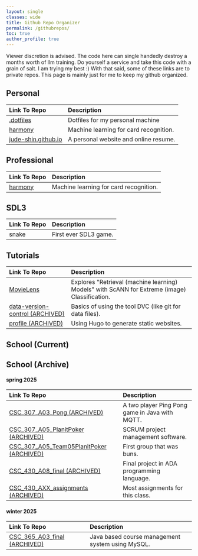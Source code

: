 ```yaml
---
layout: single 
classes: wide
title: Github Repo Organizer 
permalink: /githubrepos/
toc: true
author_profile: true
---
```

Viewer discretion is advised. The code here can single handedly destroy a months worth of llm training. Do yourself a service and take this code with a grain of salt. I am trying my best :)
With that said, some of these links are to private repos. This page is mainly just for me to keep my github organized.

## Personal  

| Link To Repo | Description |
|:-----|:-----|
| [.dotfiles](https://github.com/jude-shin/.dotfiles) | Dotfiles for my personal machine |
| [harmony](https://github.com/jude-shin/harmony) | Machine learning for card recognition. |
| [jude-shin.github.io](https://github.com/jude-shin/jude-shin.github.io) | A personal website and online resume. |


## Professional 

| Link To Repo | Description |
|:-----|:-----|
| [harmony](https://github.com/jude-shin/harmony) | Machine learning for card recognition. |

## SDL3 

| Link To Repo | Description |
|:-----|:-----|
| snake | First ever SDL3 game. |

## Tutorials

| Link To Repo | Description |
|:-----|:-----|
| [MovieLens](https://github.com/jude-shin/MovieLens) | Explores "Retrieval (machine learning) Models" with ScANN for Extreme (image) Classification. |
| [data-version-control (ARCHIVED)](https://github.com/jude-shin/data-version-control) | Basics of using the tool DVC (like git for data files). |
| [profile (ARCHIVED)](https://github.com/jude-shin/profile) | Using Hugo to generate static websites. |


## School (Current)  

## School (Archive) 
<!--
note: 
use this format for the repo names:
it makes it easier to find later on

[class]_[class number]_[assignment number]_[assignment name]
class ex: CSC, CPE
class number ex: 365, 307
assignment number: A05, L08, A09, A11, L13, AXX
    A for assignment, L for lab
    AXX means that it holds many assignments
assignment name: foo, foobar, thissucks, pingpong
-->
#### spring 2025

| Link To Repo | Description |
|:-----|:-----|
| [CSC_307_A03_Pong (ARCHIVED)](https://github.com/jude-shin/CSC_307_A03_Pong) | A two player Ping Pong game in Java with MQTT. |
| [CSC_307_A05_PlanitPoker (ARCHIVED)](https://github.com/jude-shin/CSC_307_A05_PlanitPoker) | SCRUM project management software. |
| [CSC_307_A05_Team05PlanitPoker (ARCHIVED)](https://github.com/jude-shin/CSC_307_A05_Team05PlanitPoker) | First group that was buns. |
| [CSC_430_A08_final (ARCHIVED)](https://github.com/jude-shin/CSC_430_A08_final) | Final project in ADA programming language. |
| [CSC_430_AXX_assignments (ARCHIVED)](https://github.com/jude-shin/CSC_430_AXX_assignments/settings) | Most assignments for this class. |


#### winter 2025

| Link To Repo | Description |
|:-----|:-----|
| [CSC_365_A03_final (ARCHIVED)](https://github.com/jude-shin/CSC_365_A03_final) | Java based course management system using MySQL. |


<!--
| Link To Repo | Description |
|-----|-----|
| [title1]() | desc1 |
| [title2]() | desc2 |
| [title3]() | desc3 |
{: rules="groups"}
-->

